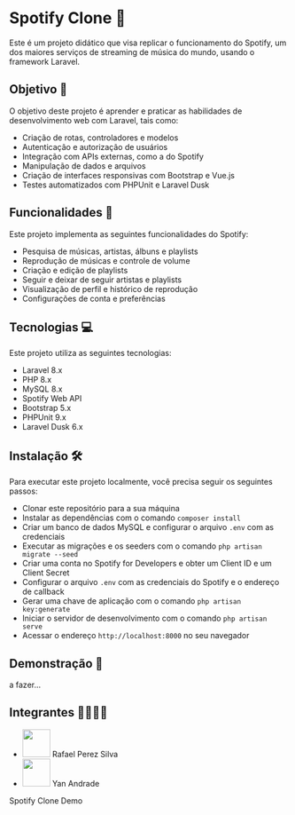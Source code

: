# Spotify Clone 🎵

Este é um projeto didático que visa replicar o funcionamento do Spotify, um dos maiores serviços de streaming de música do mundo, usando o framework Laravel.

## Objetivo 🎯

O objetivo deste projeto é aprender e praticar as habilidades de desenvolvimento web com Laravel, tais como:

- Criação de rotas, controladores e modelos
- Autenticação e autorização de usuários
- Integração com APIs externas, como a do Spotify
- Manipulação de dados e arquivos
- Criação de interfaces responsivas com Bootstrap e Vue.js
- Testes automatizados com PHPUnit e Laravel Dusk

## Funcionalidades 🎁

Este projeto implementa as seguintes funcionalidades do Spotify:

- Pesquisa de músicas, artistas, álbuns e playlists
- Reprodução de músicas e controle de volume
- Criação e edição de playlists
- Seguir e deixar de seguir artistas e playlists
- Visualização de perfil e histórico de reprodução
- Configurações de conta e preferências

## Tecnologias 💻

Este projeto utiliza as seguintes tecnologias:

- Laravel 8.x
- PHP 8.x
- MySQL 8.x
- Spotify Web API
- Bootstrap 5.x
- PHPUnit 9.x
- Laravel Dusk 6.x

## Instalação 🛠️

Para executar este projeto localmente, você precisa seguir os seguintes passos:

- Clonar este repositório para a sua máquina
- Instalar as dependências com o comando `composer install`
- Criar um banco de dados MySQL e configurar o arquivo `.env` com as credenciais
- Executar as migrações e os seeders com o comando `php artisan migrate --seed`
- Criar uma conta no Spotify for Developers e obter um Client ID e um Client Secret
- Configurar o arquivo `.env` com as credenciais do Spotify e o endereço de callback
- Gerar uma chave de aplicação com o comando `php artisan key:generate`
- Iniciar o servidor de desenvolvimento com o comando `php artisan serve`
- Acessar o endereço `http://localhost:8000` no seu navegador

## Demonstração 🎥

a fazer...

## Integrantes 👨‍👨‍👦‍👦
  - <img src="https://avatars.githubusercontent.com/u/126112322?s=400&u=59abdf7171067a1f748a38ce03e5b1294e6e14ea&v=4" style="width:50px;height:50px;"> Rafael Perez Silva
  - <img src="https://avatars.githubusercontent.com/u/116196986?v=4" style="width:50px;height:50px;"> Yan Andrade

Spotify Clone Demo

